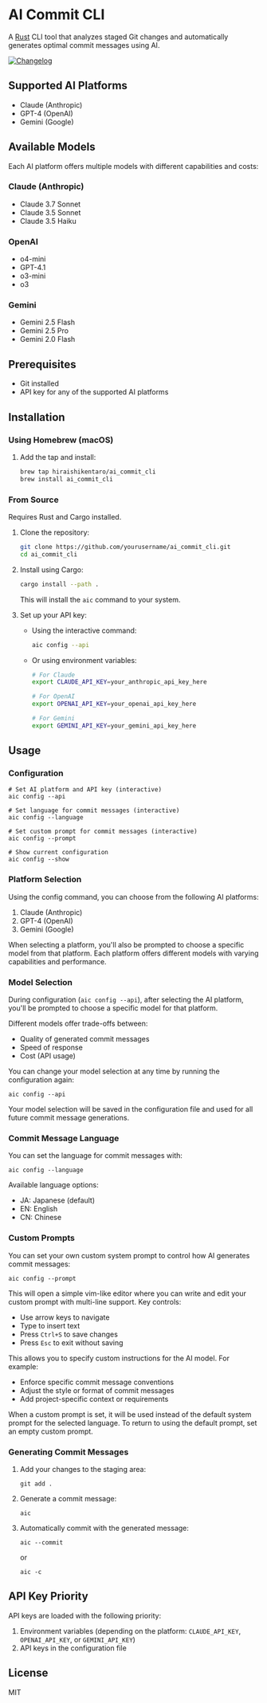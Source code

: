 # AI Commit CLI

A [Rust](https://www.rust-lang.org/) CLI tool that analyzes staged Git changes and automatically generates optimal commit messages using AI.

[![Changelog](https://img.shields.io/badge/changelog-v0.0.2-green.svg)](https://github.com/hiraishikentaro/ai_commit_cli/blob/master/CHANGELOG.md)

## Supported AI Platforms

- Claude (Anthropic)
- GPT-4 (OpenAI)
- Gemini (Google)

## Available Models

Each AI platform offers multiple models with different capabilities and costs:

### Claude (Anthropic)

- Claude 3.7 Sonnet
- Claude 3.5 Sonnet
- Claude 3.5 Haiku

### OpenAI

- o4-mini
- GPT-4.1
- o3-mini
- o3

### Gemini

- Gemini 2.5 Flash
- Gemini 2.5 Pro
- Gemini 2.0 Flash

## Prerequisites

- Git installed
- API key for any of the supported AI platforms

## Installation

### Using Homebrew (macOS)

1. Add the tap and install:

   ```bash
   brew tap hiraishikentaro/ai_commit_cli
   brew install ai_commit_cli
   ```

### From Source

Requires Rust and Cargo installed.

1. Clone the repository:

   ```bash
   git clone https://github.com/yourusername/ai_commit_cli.git
   cd ai_commit_cli
   ```

2. Install using Cargo:

   ```bash
   cargo install --path .
   ```

   This will install the `aic` command to your system.

3. Set up your API key:

   - Using the interactive command:

     ```bash
     aic config --api
     ```

   - Or using environment variables:

     ```bash
     # For Claude
     export CLAUDE_API_KEY=your_anthropic_api_key_here

     # For OpenAI
     export OPENAI_API_KEY=your_openai_api_key_here

     # For Gemini
     export GEMINI_API_KEY=your_gemini_api_key_here
     ```

## Usage

### Configuration

```
# Set AI platform and API key (interactive)
aic config --api

# Set language for commit messages (interactive)
aic config --language

# Set custom prompt for commit messages (interactive)
aic config --prompt

# Show current configuration
aic config --show
```

### Platform Selection

Using the config command, you can choose from the following AI platforms:

1. Claude (Anthropic)
2. GPT-4 (OpenAI)
3. Gemini (Google)

When selecting a platform, you'll also be prompted to choose a specific model from that platform. Each platform offers different models with varying capabilities and performance.

### Model Selection

During configuration (`aic config --api`), after selecting the AI platform, you'll be prompted to choose a specific model for that platform.

Different models offer trade-offs between:

- Quality of generated commit messages
- Speed of response
- Cost (API usage)

You can change your model selection at any time by running the configuration again:

```
aic config --api
```

Your model selection will be saved in the configuration file and used for all future commit message generations.

### Commit Message Language

You can set the language for commit messages with:

```
aic config --language
```

Available language options:

- JA: Japanese (default)
- EN: English
- CN: Chinese

### Custom Prompts

You can set your own custom system prompt to control how AI generates commit messages:

```
aic config --prompt
```

This will open a simple vim-like editor where you can write and edit your custom prompt with multi-line support. Key controls:

- Use arrow keys to navigate
- Type to insert text
- Press `Ctrl+S` to save changes
- Press `Esc` to exit without saving

This allows you to specify custom instructions for the AI model. For example:

- Enforce specific commit message conventions
- Adjust the style or format of commit messages
- Add project-specific context or requirements

When a custom prompt is set, it will be used instead of the default system prompt for the selected language. To return to using the default prompt, set an empty custom prompt.

### Generating Commit Messages

1. Add your changes to the staging area:

   ```
   git add .
   ```

2. Generate a commit message:

   ```
   aic
   ```

3. Automatically commit with the generated message:
   ```
   aic --commit
   ```
   or
   ```
   aic -c
   ```

## API Key Priority

API keys are loaded with the following priority:

1. Environment variables (depending on the platform: `CLAUDE_API_KEY`, `OPENAI_API_KEY`, or `GEMINI_API_KEY`)
2. API keys in the configuration file

## License

MIT
